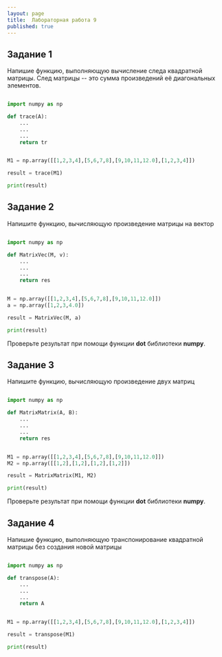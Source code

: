 ```yaml
---
layout: page
title:  Лабораторная работа 9
published: true
---
```


## Задание 1

Напишие функцию, выполняющую вычисление следа квадратной матрицы. След матрицы -- это сумма произведений её диагональных элементов.

~~~python

import numpy as np

def trace(A):
    ...
    ...
    ...
    return tr


M1 = np.array([[1,2,3,4],[5,6,7,8],[9,10,11,12.0],[1,2,3,4]])

result = trace(M1)

print(result)

~~~

## Задание 2

Напишите функцию, вычисляющую произведение матрицы на вектор

~~~python

import numpy as np

def MatrixVec(M, v):
    ...
    ...
    ...
    return res


M = np.array([[1,2,3,4],[5,6,7,8],[9,10,11,12.0]])
a = np.array([1,2,3,4.0])

result = MatrixVec(M, a)

print(result)

~~~

Проверьте результат при помощи функции **dot** библиотеки **numpy**.


## Задание 3

Напишите функцию, вычисляющую произведение двух матриц

~~~python

import numpy as np

def MatrixMatrix(A, B):
    ...
    ...
    ...
    return res


M1 = np.array([[1,2,3,4],[5,6,7,8],[9,10,11,12.0]])
M2 = np.array([[1,2],[1,2],[1,2],[1,2]])

result = MatrixMatrix(M1, M2)

print(result)

~~~

Проверьте результат при помощи функции **dot** библиотеки **numpy**.

## Задание 4

Напишие функцию, выполняющую транспонирование квадратной матрицы без создания новой матрицы

~~~python

import numpy as np

def transpose(A):
    ...
    ...
    ...
    return A


M1 = np.array([[1,2,3,4],[5,6,7,8],[9,10,11,12.0],[1,2,3,4]])

result = transpose(M1)

print(result)

~~~



